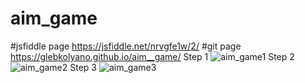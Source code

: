 # aim_game
#jsfiddle page
https://jsfiddle.net/nrvgfe1w/2/
#git page
https://glebkolyano.github.io/aim__game/
Step 1
![aim_game1](https://user-images.githubusercontent.com/88821881/135056792-116bfbec-8f48-47c9-a30c-a680e1f0141c.png)
Step 2
![aim_game2](https://user-images.githubusercontent.com/88821881/135056808-6c27920f-dbe0-4a93-a3f1-c653be2b6f48.png)
Step 3
![aim_game3](https://user-images.githubusercontent.com/88821881/135056816-ae6769ec-bd64-46b6-af40-86a68fb70f1d.png)
